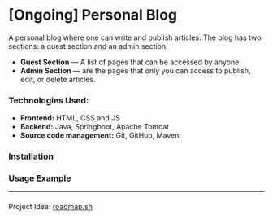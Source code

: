 # [Ongoing] Personal Blog

A personal blog where one can write and publish articles. The blog has two sections: a guest section and an admin section.

- **Guest Section** — A list of pages that can be accessed by anyone:
- **Admin Section** — are the pages that only you can access to publish, edit, or delete articles.

### Technologies Used:
- **Frontend:** HTML, CSS and JS
- **Backend:** Java, Springboot, Apache Tomcat
- **Source code management:** Git, GitHub, Maven

### Installation

### Usage Example

_____

####
Project Idea: [roadmap.sh](https://roadmap.sh/projects/personal-blog) 